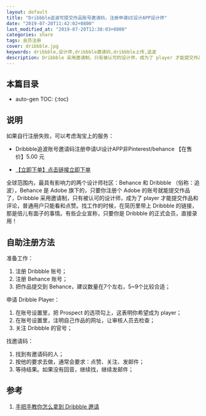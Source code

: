 ```yaml
---
layout: default
title: "Dribbble追波可提交作品账号邀请码，注册申请UI设计APP设计师"
date: "2019-07-20T11:42:02+0800"
last_modified_at: "2019-07-20T12:38:03+0800"
categories: share
tags: 会员注册
cover: dribbble.jpg
keywords: dribbble,设计师,dribbble邀请码,dribbble上传,追波
description: Dribbble 采用邀请制，只有被认可的设计师，成为了 player 才能提交作品和评论，普通用户只能看和点赞
---
```


## 本篇目录

* auto-gen TOC:
{:toc}

## 说明

如果自行注册失败，可以考虑淘宝上的服务：

* Dribbble追波账号邀请码注册申请UI设计APP非Pinterest/behance 【在售价】5.00 元

* [【立即下单】点击链接立即下单](https://s.click.taobao.com/t?e=m%3D2%26s%3DxxcaMIqlpGwcQipKwQzePOeEDrYVVa64LKpWJ%2Bin0XLjf2vlNIV67qJVUS6XFTI4Nq%2BDna%2F8eQdFzjN9hD2WgqNloZYdv3EG6YKsWt4FgAJeRxeL6RsSmF9EeTtntI440rU7bvMfl7FBqPx5cMeZb0MRsemG2baFotYzDcQ4SzIk3ajAyOG5%2FMpTZHPDpHKktpM%2F5vmXK17GDF1NzTQoPw%3D%3D&scm=null&pvid=null&app_pvid=59590_11.27.49.242_438_1563594076415&ptl=floorId:17741;app_pvid:59590_11.27.49.242_438_1563594076415&union_lens=lensId:0b0f6818_0e81_16c0d77f477_c562)

全球范围内，最具有影响力的两个设计师社区：Behance 和 Dribbble （俗称：追波），Behance 是 Adobe 旗下的，只要你注册个 Adobe 的账号就能提交作品了，Dribbble 采用邀请制，只有被认可的设计师，成为了 player 才能提交作品和评论，普通用户只能看和点赞。找工作的时候，在简历里带上 Dribbble 的链接，那是倍儿有面子的事情。有些企业宣称，只要你是 Dribbble 的正式会员，直接录用！

## 自助注册方法

准备工作：

1. 注册 Dribbble 账号；
2. 注册 Behance 账号；
3. 把作品提交到 Behance，建议数量在7个左右，5~9个比较合适；

申请 Dribble Player：


1. 在账号设置里，把 Prospect 的选项勾上，这表明你希望成为 player；
2. 在账号设置里，注明自己作品的网址，让审核人员去检查；
3. 关注 Dribbble 的官号；


找邀请码：

1. 找到有邀请码的人；
2. 按他的要求去做，通常会要求：点赞、关注、发邮件；
3. 等待结果。如果没有回音，继续找，继续发邮件；

## 参考

1. [手把手教你怎么拿到 Dribbble 邀请](https://www.jianshu.com/p/5674d001299e)
